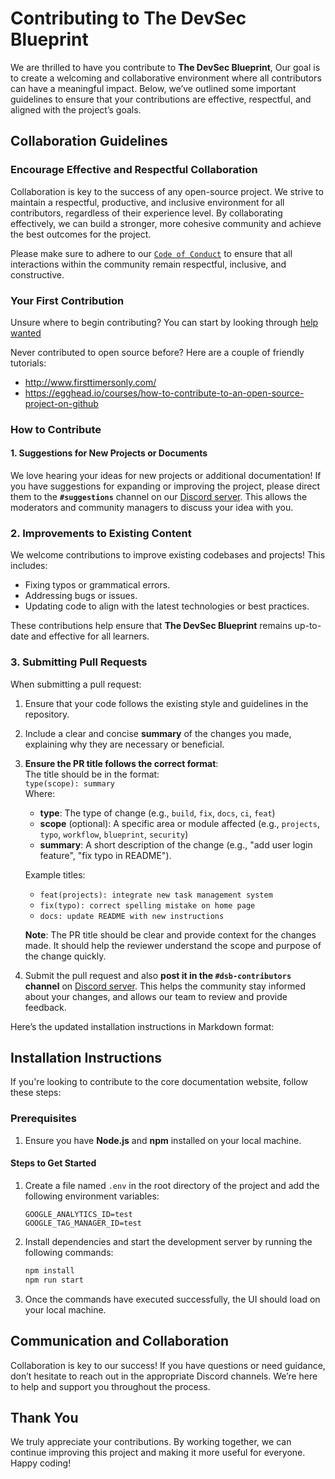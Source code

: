 # **Contributing to The DevSec Blueprint**

We are thrilled to have you contribute to **The DevSec Blueprint**, Our goal is to create a welcoming and collaborative environment where all contributors can have a meaningful impact. Below, we’ve outlined some important guidelines to ensure that your contributions are effective, respectful, and aligned with the project’s goals.

## **Collaboration Guidelines**

### **Encourage Effective and Respectful Collaboration**

Collaboration is key to the success of any open-source project. We strive to maintain a respectful, productive, and inclusive environment for all contributors, regardless of their experience level. By collaborating effectively, we can build a stronger, more cohesive community and achieve the best outcomes for the project.

Please make sure to adhere to our [`Code of Conduct`](CODE_OF_CONDUCT.md) to ensure that all interactions within the community remain respectful, inclusive, and constructive.

### **Your First Contribution**

Unsure where to begin contributing? You can start by looking through [help wanted](https://github.com/devsecblueprint/devsecblueprint/issues?q=state%3Aopen%20label%3A%22help%20wanted%22)

Never contributed to open source before? Here are a couple of friendly tutorials:

- <http://www.firsttimersonly.com/>
- <https://egghead.io/courses/how-to-contribute-to-an-open-source-project-on-github>

### **How to Contribute**

#### **1. Suggestions for New Projects or Documents**

We love hearing your ideas for new projects or additional documentation! If you have suggestions for expanding or improving the project, please direct them to the **`#suggestions`** channel on our [Discord server](https://discord.com/invite/enMmUNq8jc). This allows the moderators and community managers to discuss your idea with you.

### **2. Improvements to Existing Content**

We welcome contributions to improve existing codebases and projects! This includes:

- Fixing typos or grammatical errors.
- Addressing bugs or issues.
- Updating code to align with the latest technologies or best practices.

These contributions help ensure that **The DevSec Blueprint** remains up-to-date and effective for all learners.

### **3. Submitting Pull Requests**

When submitting a pull request:

1. Ensure that your code follows the existing style and guidelines in the repository.
2. Include a clear and concise **summary** of the changes you made, explaining why they are necessary or beneficial.
3. **Ensure the PR title follows the correct format**:  
   The title should be in the format:  
   `type(scope): summary`  
   Where:
   - **type**: The type of change (e.g., `build`, `fix`, `docs`, `ci`, `feat`)
   - **scope** (optional): A specific area or module affected (e.g., `projects`, `typo`, `workflow`, `blueprint`, `security`)
   - **summary**: A short description of the change (e.g., "add user login feature", "fix typo in README").

   Example titles:
   - `feat(projects): integrate new task management system`
   - `fix(typo): correct spelling mistake on home page`
   - `docs: update README with new instructions`

   **Note**: The PR title should be clear and provide context for the changes made. It should help the reviewer understand the scope and purpose of the change quickly.

4. Submit the pull request and also **post it in the `#dsb-contributors` channel** on [Discord server](https://discord.com/invite/enMmUNq8jc). This helps the community stay informed about your changes, and allows our team to review and provide feedback.

Here’s the updated installation instructions in Markdown format:

## Installation Instructions

If you're looking to contribute to the core documentation website, follow these steps:

### Prerequisites

1. Ensure you have **Node.js** and **npm** installed on your local machine.

#### Steps to Get Started

1. Create a file named `.env` in the root directory of the project and add the following environment variables:

   ```env
   GOOGLE_ANALYTICS_ID=test
   GOOGLE_TAG_MANAGER_ID=test
   ```

2. Install dependencies and start the development server by running the following commands:

   ```bash
   npm install
   npm run start
   ```

3. Once the commands have executed successfully, the UI should load on your local machine.

## Communication and Collaboration

Collaboration is key to our success! If you have questions or need guidance, don’t hesitate to reach out in the appropriate Discord channels. We’re here to help and support you throughout the process.

## Thank You

We truly appreciate your contributions. By working together, we can continue improving this project and making it more useful for everyone. Happy coding!
